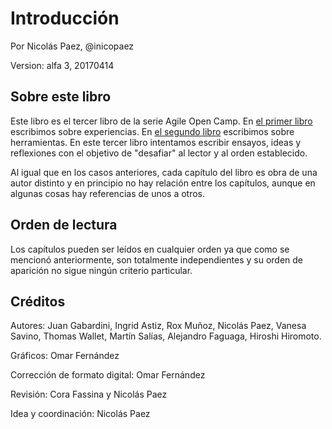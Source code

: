 # Introducción

Por Nicolás Paez, @inicopaez

Version: alfa 3, 20170414

## Sobre este libro

Este libro es el tercer libro de la serie Agile Open Camp. En [el primer libro](https://www.gitbook.com/book/nicopaez/libroagileaoc2015/details) escribimos sobre experiencias. En [el segundo libro](https://www.gitbook.com/book/nicopaez/libroagileaoc2016/details) escribimos sobre herramientas. En este tercer libro intentamos escribir ensayos, ideas y reflexiones con el objetivo de "desafiar" al lector y al orden establecido.

Al igual que en los casos anteriores, cada capítulo del libro es obra de una autor distinto y en principio no hay relación entre los capítulos, aunque en algunas cosas hay referencias de unos a otros.

## Orden de lectura

Los capítulos pueden ser leídos en cualquier orden ya que como se mencionó anteriormente, son totalmente independientes y su orden de aparición no sigue ningún criterio particular.

## Créditos

Autores: Juan Gabardini, Ingrid Astiz, Rox Muñoz, Nicolás Paez, Vanesa Savino, Thomas Wallet, Martín Salías, Alejandro Faguaga, Hiroshi Hiromoto.

Gráficos: Omar Fernández

Corrección de formato digital: Omar Fernández

Revisión: Cora Fassina y Nicolás Paez

Idea y coordinación: Nicolás Paez